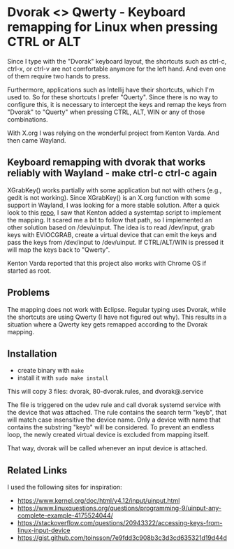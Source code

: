 # Dvorak <> Qwerty - Keyboard remapping for Linux when pressing CTRL or ALT

Since I type with the "Dvorak" keyboard layout, the shortcuts such as ctrl-c, ctrl-x, or ctrl-v are 
not comfortable anymore for the left hand. And even one of them require two hands to press.

Furthermore, applications such as Intellij have their shortcuts, which I'm used to. So 
for these shortcuts I prefer "Querty". Since there is no way to configure this, it is necessary to intercept the keys and remap the keys from "Dvorak" to "Querty" when pressing CTRL, ALT, WIN or any of those combinations.
   
With X.org I was relying on the wonderful project from Kenton Varda. And then came Wayland. 

## Keyboard remapping with dvorak that works reliably with Wayland - make ctrl-c ctrl-c again

XGrabKey() works partially with some application but not with others (e.g., gedit is not working). Since XGrabKey() is an X.org function with some support in Wayland, I was looking for a more stable solution. After a quick look to this [repo](https://github.com/kentonv/dvorak-qwerty), I saw that Kenton added a systemtap script to implement the mapping. It scared me a bit to follow that path, so I implemented an other solution based on /dev/uinput. The idea is to read /dev/input, grab keys with EVIOCGRAB, create a virtual device that can emit the keys and pass the keys from /dev/input to /dev/uinput. If CTRL/ALT/WIN is pressed it will map the keys back to "Qwerty".

Kenton Varda reported that this project also works with Chrome OS if started as root.

## Problems

The mapping does not work with Eclipse. Regular typing uses Dvorak, while the shortcuts are using Qwerty (I have not figured out why). This results in a situation where a Qwerty key gets remapped according to the Dvorak mapping.

## Installation

 * create binary with ```make```
 * install it with ```sudo make install```

This will copy 3 files: dvorak, 80-dvorak.rules, and dvorak@.service

The file is triggered on the udev rule and call dvorak systemd service with the device that was attached. The rule contains
the search term "keyb", that will match case insensitive the device name. Only a device with name that contains the substring
"keyb" will be considered. To prevent an endless loop, the newly created virtual device is excluded from mapping itself.

That way, dvorak will be called whenever an input device is attached.

## Related Links
I used the following sites for inspiration:

 * https://www.kernel.org/doc/html/v4.12/input/uinput.html
 * https://www.linuxquestions.org/questions/programming-9/uinput-any-complete-example-4175524044/
 * https://stackoverflow.com/questions/20943322/accessing-keys-from-linux-input-device
 * https://gist.github.com/toinsson/7e9fdd3c908b3c3d3cd635321d19d44d
